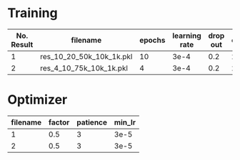 # Training

No. Result |filename | epochs | learning rate | drop out | clip |
|---|---|---|---|---|---|
|  1 | res_10_20_50k_10k_1k.pkl | 10  | 3e-4  | 0.2  | 2  |
|  2 | res_4_10_75k_10k_1k.pkl |4 | 3e-4  | 0.2  | 2  |


# Optimizer

filename | factor | patience | min_lr |
|---|---|---|---|
|  1 | 0.5  | 3  | 3e-5  |
|  2 | 0.5  | 3  | 3e-5  |

